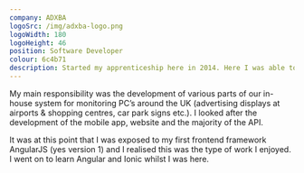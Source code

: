 ```yaml
---
company: ADXBA
logoSrc: /img/adxba-logo.png
logoWidth: 180
logoHeight: 46
position: Software Developer
colour: 6c4b71
description: Started my apprenticeship here in 2014. Here I was able to determine what languages I enjoyed working with and was a huge part in deciding what I wanted to pursue as a developer.
---
```


My main responsibility was the development of various parts of our in-house system for monitoring PC’s around the UK (advertising displays at airports & shopping centres, car park signs etc.). I looked after the development of the mobile app, website and the majority of the API.

It was at this point that I was exposed to my first frontend framework AngularJS (yes version 1) and I realised this was the type of work I enjoyed. I went on to learn Angular and Ionic whilst I was here.
